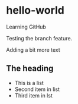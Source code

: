 # hello-world
Learning GitHub

Testing the branch feature.

Adding a bit more text

## The heading

* This is a list
* Second item in list
* Third item in lst